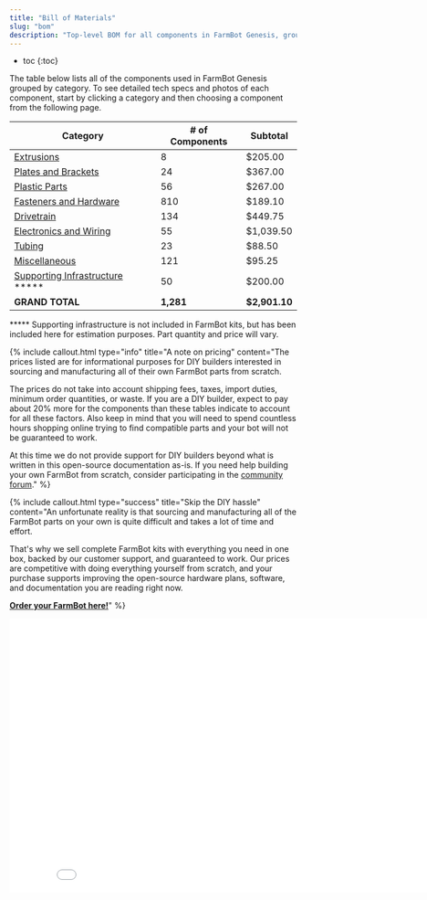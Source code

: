 ```yaml
---
title: "Bill of Materials"
slug: "bom"
description: "Top-level BOM for all components in FarmBot Genesis, grouped by category. Visit [our shop](http://shop.farm.bot) to purchase parts."
---
```


* toc
{:toc}

The table below lists all of the components used in FarmBot Genesis grouped by category. To see detailed tech specs and photos of each component, start by clicking a category and then choosing a component from the following page.

|Category                      |# of Components               |Subtotal                      |
|------------------------------|------------------------------|------------------------------|
|[Extrusions](bom/extrusions.md)  |8                             |$205.00
|[Plates and Brackets](bom/plates-and-brackets.md)|24                            |$367.00
|[Plastic Parts](bom/plastic-parts.md)|56                            |$267.00
|[Fasteners and Hardware](bom/fasteners-and-hardware.md)|810                           |$189.10
|[Drivetrain](bom/drivetrain.md)  |134                           |$449.75
|[Electronics and Wiring](bom/electronics-and-wiring.md)|55                            |$1,039.50
|[Tubing](bom/tubing.md)          |23                            |$88.50
|[Miscellaneous](bom/miscellaneous.md)|121                           |$95.25
|[Supporting Infrastructure](../FarmBot-Genesis-V1.3/tracks/building-a-raised-bed.md) *****|50                            |$200.00
|**GRAND TOTAL**               |**1,281**                     |**$2,901.10**

***** Supporting infrastructure is not included in FarmBot kits, but has been included here for estimation purposes. Part quantity and price will vary.

{%
include callout.html
type="info"
title="A note on pricing"
content="The prices listed are for informational purposes for DIY builders interested in sourcing and manufacturing all of their own FarmBot parts from scratch.

The prices do not take into account shipping fees, taxes, import duties, minimum order quantities, or waste. If you are a DIY builder, expect to pay about 20% more for the components than these tables indicate to account for all these factors. Also keep in mind that you will need to spend countless hours shopping online trying to find compatible parts and your bot will not be guaranteed to work.

At this time we do not provide support for DIY builders beyond what is written in this open-source documentation as-is. If you need help building your own FarmBot from scratch, consider participating in the [community forum](https://forum.farmbot.org)."
%}



{%
include callout.html
type="success"
title="Skip the DIY hassle"
content="An unfortunate reality is that sourcing and manufacturing all of the FarmBot parts on your own is quite difficult and takes a lot of time and effort.

That's why we sell complete FarmBot kits with everything you need in one box, backed by our customer support, and guaranteed to work. Our prices are competitive with doing everything yourself from scratch, and your purchase supports improving the open-source hardware plans, software, and documentation you are reading right now.

**[Order your FarmBot here!](https://farm.bot/shop/)**"
%}



<iframe class="embedly-embed" src="//cdn.embedly.com/widgets/media.html?src=https%3A%2F%2Fwww.youtube.com%2Fembed%2F_jw98qozK4s%3Ffeature%3Doembed&url=http%3A%2F%2Fwww.youtube.com%2Fwatch%3Fv%3D_jw98qozK4s&image=https%3A%2F%2Fi.ytimg.com%2Fvi%2F_jw98qozK4s%2Fhqdefault.jpg&key=02466f963b9b4bb8845a05b53d3235d7&type=text%2Fhtml&schema=youtube" width="854" height="480" scrolling="no" frameborder="0" allowfullscreen></iframe>

